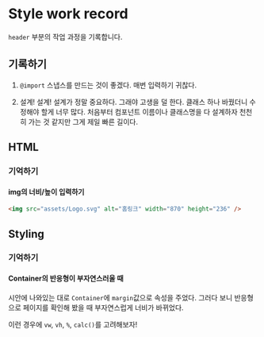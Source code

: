 # Style work record
`header` 부분의 작업 과정을 기록합니다.

## 기록하기

1. `@import` 스냅스를 만드는 것이 좋겠다. 매번 입력하기 귀찮다. 

1. 설계! 설계! 설계가 정말 중요하다. 그래야 고생을 덜 한다. 클래스 하나 바꿨더니 수정해야 할게 너무 많다. 처음부터 컴포넌트 이름이나 클래스명을 다 설계하자 천천히 가는 것 같지만 그게 제일 빠른 길이다. 

## HTML

### 기억하기

#### img의 너비/높이 입력하기

```HTML
<img src="assets/Logo.svg" alt="홈링크" width="870" height="236" />
```

## Styling

### 기억하기 

#### Container의 반응형이 부자연스러울 때

시안에 나와있는 대로 `Container`에 `margin`값으로 속성을 주었다. 그러다 보니 반응형으로 페이지를 확인해 봤을 때 부자연스럽게 너비가 바뀌었다. 

이런 경우에 `vw`, `vh`, `%`, `calc()`를 고려해보자! 









